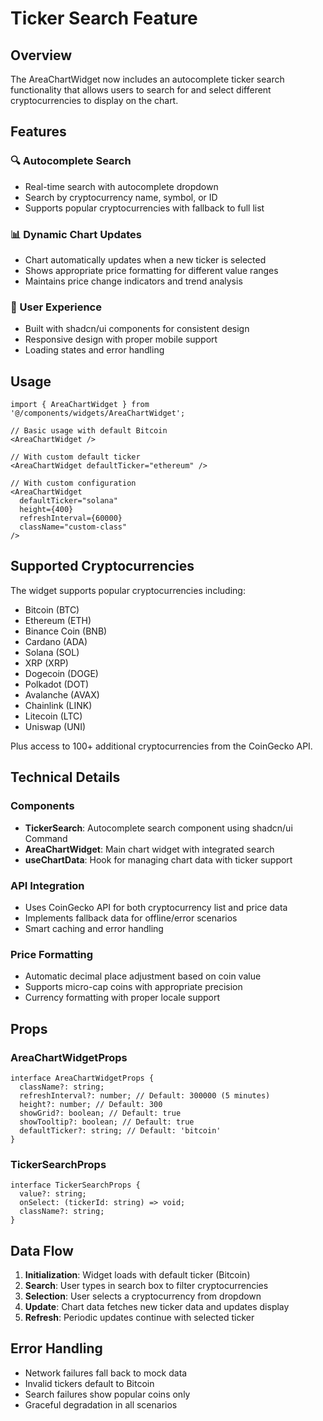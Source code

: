 # Ticker Search Feature

## Overview

The AreaChartWidget now includes an autocomplete ticker search functionality that allows users to search for and select different cryptocurrencies to display on the chart.

## Features

### 🔍 Autocomplete Search

- Real-time search with autocomplete dropdown
- Search by cryptocurrency name, symbol, or ID
- Supports popular cryptocurrencies with fallback to full list

### 📊 Dynamic Chart Updates

- Chart automatically updates when a new ticker is selected
- Shows appropriate price formatting for different value ranges
- Maintains price change indicators and trend analysis

### 🎯 User Experience

- Built with shadcn/ui components for consistent design
- Responsive design with proper mobile support
- Loading states and error handling

## Usage

```tsx
import { AreaChartWidget } from '@/components/widgets/AreaChartWidget';

// Basic usage with default Bitcoin
<AreaChartWidget />

// With custom default ticker
<AreaChartWidget defaultTicker="ethereum" />

// With custom configuration
<AreaChartWidget
  defaultTicker="solana"
  height={400}
  refreshInterval={60000}
  className="custom-class"
/>
```

## Supported Cryptocurrencies

The widget supports popular cryptocurrencies including:

- Bitcoin (BTC)
- Ethereum (ETH)
- Binance Coin (BNB)
- Cardano (ADA)
- Solana (SOL)
- XRP (XRP)
- Dogecoin (DOGE)
- Polkadot (DOT)
- Avalanche (AVAX)
- Chainlink (LINK)
- Litecoin (LTC)
- Uniswap (UNI)

Plus access to 100+ additional cryptocurrencies from the CoinGecko API.

## Technical Details

### Components

- **TickerSearch**: Autocomplete search component using shadcn/ui Command
- **AreaChartWidget**: Main chart widget with integrated search
- **useChartData**: Hook for managing chart data with ticker support

### API Integration

- Uses CoinGecko API for both cryptocurrency list and price data
- Implements fallback data for offline/error scenarios
- Smart caching and error handling

### Price Formatting

- Automatic decimal place adjustment based on coin value
- Supports micro-cap coins with appropriate precision
- Currency formatting with proper locale support

## Props

### AreaChartWidgetProps

```tsx
interface AreaChartWidgetProps {
  className?: string;
  refreshInterval?: number; // Default: 300000 (5 minutes)
  height?: number; // Default: 300
  showGrid?: boolean; // Default: true
  showTooltip?: boolean; // Default: true
  defaultTicker?: string; // Default: 'bitcoin'
}
```

### TickerSearchProps

```tsx
interface TickerSearchProps {
  value?: string;
  onSelect: (tickerId: string) => void;
  className?: string;
}
```

## Data Flow

1. **Initialization**: Widget loads with default ticker (Bitcoin)
2. **Search**: User types in search box to filter cryptocurrencies
3. **Selection**: User selects a cryptocurrency from dropdown
4. **Update**: Chart data fetches new ticker data and updates display
5. **Refresh**: Periodic updates continue with selected ticker

## Error Handling

- Network failures fall back to mock data
- Invalid tickers default to Bitcoin
- Search failures show popular coins only
- Graceful degradation in all scenarios
